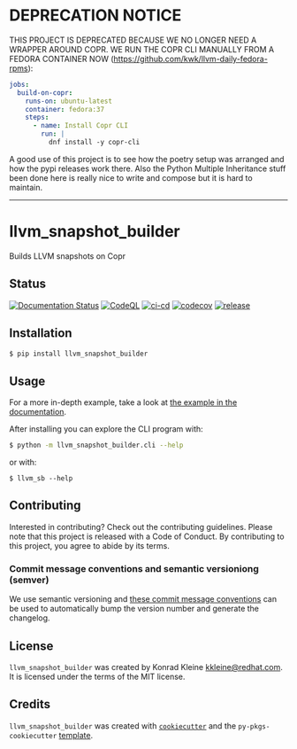 # DEPRECATION NOTICE

THIS PROJECT IS DEPRECATED BECAUSE WE NO LONGER NEED A WRAPPER AROUND COPR. WE RUN THE COPR CLI MANUALLY FROM A FEDORA CONTAINER NOW (https://github.com/kwk/llvm-daily-fedora-rpms):

```yaml
jobs:
  build-on-copr:
    runs-on: ubuntu-latest
    container: fedora:37
    steps:
      - name: Install Copr CLI
        run: |
          dnf install -y copr-cli
```

A good use of this project is to see how the poetry setup was arranged and how the pypi releases work there. Also the Python Multiple Inheritance stuff been done here is really nice to write and compose but it is hard to maintain. 

-----

# llvm_snapshot_builder

Builds LLVM snapshots on Copr

## Status

[![Documentation Status](https://readthedocs.org/projects/llvm_snapshot_builder/badge/?version=latest)](https://llvm_snapshot_builder.readthedocs.io/en/latest/?badge=latest)
[![CodeQL](https://github.com/kwk/llvm_snapshot_builder/actions/workflows/codeql.yml/badge.svg)](https://github.com/kwk/llvm_snapshot_builder/actions/workflows/codeql.yml)
[![ci-cd](https://github.com/kwk/llvm_snapshot_builder/actions/workflows/ci-cd.yml/badge.svg)](https://github.com/kwk/llvm_snapshot_builder/actions/workflows/ci-cd.yml)
[![codecov](https://codecov.io/gh/kwk/llvm_snapshot_builder/branch/main/graph/badge.svg?token=ASSPTOL3JU)](https://codecov.io/gh/kwk/llvm_snapshot_builder)
[![release](https://img.shields.io/github/release/kwk/llvm_snapshot_builder.svg)](https://github.com/kwk/llvm_snapshot_builder/releases)

## Installation

```bash
$ pip install llvm_snapshot_builder
```

## Usage

For a more in-depth example, take a look at [the example in the documentation](https://llvm_snapshot_builder.readthedocs.io/en/latest/example.html).

After installing you can explore the CLI program with:

```bash
$ python -m llvm_snapshot_builder.cli --help
```

or with:

```console
$ llvm_sb --help
```

## Contributing

Interested in contributing? Check out the contributing guidelines. Please note that this project is released with a Code of Conduct. By contributing to this project, you agree to abide by its terms.

### Commit message conventions and semantic versioniong (semver)

We use semantic versioning and [these commit message conventions](https://www.conventionalcommits.org/en/v1.0.0/)
can be used to automatically bump the version number and generate the changelog.

## License

`llvm_snapshot_builder` was created by Konrad Kleine <kkleine@redhat.com>. It is licensed under the terms of the MIT license.

## Credits

`llvm_snapshot_builder` was created with [`cookiecutter`](https://cookiecutter.readthedocs.io/en/latest/) and the `py-pkgs-cookiecutter` [template](https://github.com/py-pkgs/py-pkgs-cookiecutter).

